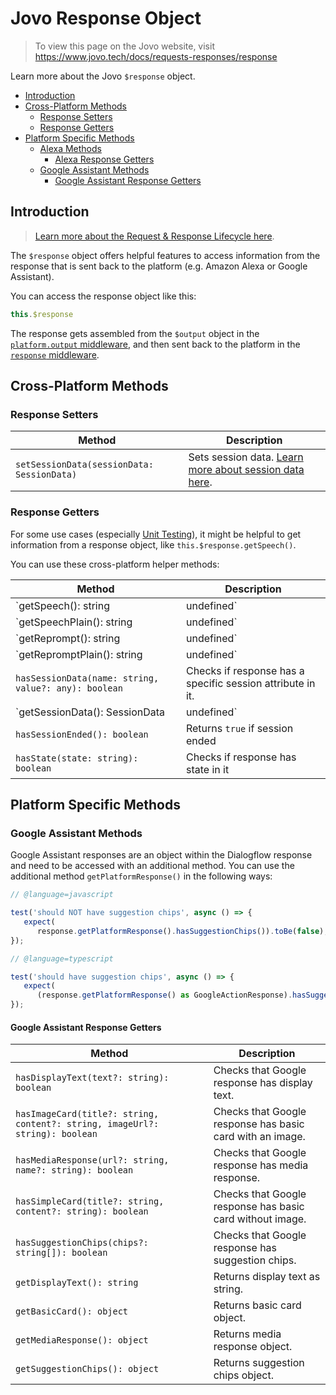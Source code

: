 # Jovo Response Object

> To view this page on the Jovo website, visit https://www.jovo.tech/docs/requests-responses/response

Learn more about the Jovo `$response` object.

* [Introduction](#introduction)
* [Cross-Platform Methods](#cross-platform-methods)
   * [Response Setters](#response-setters)
   * [Response Getters](#response-getters)
* [Platform Specific Methods](#platform-specific-methods)
   * [Alexa Methods](#alexa-methods)
      * [Alexa Response Getters](#alexa-response-getters)
   * [Google Assistant Methods](#google-assistant-methods)
      * [Google Assistant Response Getters](#google-assistant-response-getters)

## Introduction

> [Learn more about the Request & Response Lifecycle here](./README.md '../').

The `$response` object offers helpful features to access information from the response that is sent back to the platform (e.g. Amazon Alexa or Google Assistant).

You can access the response object like this:

```javascript
this.$response
```

The response gets assembled from the `$output` object in the [`platform.output` middleware](../../advanced-concepts/architecture.md '../architecture'), and then sent back to the platform in the [`response` middleware](../../advanced-concepts/architecture.md '../architecture').

## Cross-Platform Methods

### Response Setters

| Method        | Description        |
| ------------- |-------------|
| `setSessionData(sessionData: SessionData)` | Sets session data. [Learn more about session data here](../../basic-concepts/data#session-data '../data#session-data'). |


### Response Getters

For some use cases (especially [Unit Testing](../../workflows/unit-testing.md '../unit-testing')), it might be helpful to get information from a response object, like `this.$response.getSpeech()`.

You can use these cross-platform helper methods:

| Method        | Description        |
| ------------- |-------------|
| `getSpeech(): string | undefined` | Returns speech text without "speak" tags. |
| `getSpeechPlain(): string | undefined` | Returns the speech text without ssml |
| `getReprompt(): string | undefined` | Returns reprompt text without "speak" tags. |
| `getRepromptPlain(): string | undefined` | Returns the reprompt text without ssml | 
| `hasSessionData(name: string, value?: any): boolean` | Checks if response has a specific session attribute in it.
| `getSessionData(): SessionData | undefined` | Returns session data. [Learn more about session data here](../../basic-concepts/data#session-data '../data#session-data'). |
| `hasSessionEnded(): boolean` | Returns `true` if session ended |
| `hasState(state: string): boolean` | Checks if response has state in it |

## Platform Specific Methods

### Google Assistant Methods
Google Assistant responses are an object within the Dialogflow response and need to be accessed with an additional method. You can use the additional method `getPlatformResponse()` in the following ways:

```javascript
// @language=javascript

test('should NOT have suggestion chips', async () => {
   expect(
      response.getPlatformResponse().hasSuggestionChips()).toBe(false);
});

// @language=typescript

test('should have suggestion chips', async () => {
   expect(
      (response.getPlatformResponse() as GoogleActionResponse).hasSuggestionChips()).toBe(true);
});

```

#### Google Assistant Response Getters

| Method        | Description        |
| ------------- |-------------|
| `hasDisplayText(text?: string): boolean` | Checks that Google response has display text. |
| `hasImageCard(title?: string, content?: string, imageUrl?: string): boolean` | Checks that Google response has basic card with an image. |
| `hasMediaResponse(url?: string, name?: string): boolean` | Checks that Google response has media response. |
| `hasSimpleCard(title?: string, content?: string): boolean` | Checks that Google response has basic card without image. |
| `hasSuggestionChips(chips?: string[]): boolean` | Checks that Google response has suggestion chips. |
| `getDisplayText(): string` | Returns display text as string. |
| `getBasicCard(): object` | Returns basic card object. |
| `getMediaResponse(): object` | Returns media response object. |
| `getSuggestionChips(): object` | Returns suggestion chips object. |

<!--[metadata]: {"description": "Learn more about the Jovo $response object.",
		        "route": "requests-responses/response"}-->
